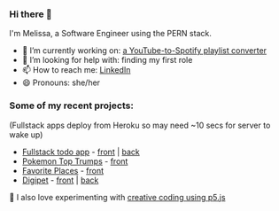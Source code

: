 ### Hi there 👋

<!--
**rosemelissa/rosemelissa** is a ✨ _special_ ✨ repository because its `README.md` (this file) appears on your GitHub profile.

Here are some ideas to get you started:

- 🌱 I’m currently learning ...
- 👯 I’m looking to collaborate on ...
- 💬 Ask me about ...
- ⚡ Fun fact: ...
- 🔭 I'm currently working on...
-->

I'm Melissa, a Software Engineer using the PERN stack.

- 🎵 I’m currently working on: <a href="https://github.com/rosemelissa/playlist-converter-frontend">a YouTube-to-Spotify playlist converter</a>
- 🤔 I’m looking for help with: finding my first role
- 📫 How to reach me: <a href="https://www.linkedin.com/in/melissa-rose123/">LinkedIn<a/>
- 😄 Pronouns: she/her

### Some of my recent projects:
(Fullstack apps deploy from Heroku so may need ~10 secs for server to wake up)

- <a href="https://melissa-todo-projects.netlify.app/">Fullstack todo app<a> - <a href="https://github.com/rosemelissa/todo-projects-frontend">front</a> | <a href="https://github.com/rosemelissa/todo-projects-backend">back</a>
- <a href="https://melissa-pokemon-top-trumps.netlify.app/">Pokemon Top Trumps</a> - <a href="https://github.com/rosemelissa/pokemon-top-trumps">front</a>
- <a href="https://melissas-favourite-places.netlify.app/">Favorite Places</a> - <a href="https://github.com/rosemelissa/favourite-places">front</a>
- <a href="https://rosemelissa-digipet.netlify.app/">Digipet</a> - <a href="https://github.com/rosemelissa/mark-nodejs-proj--digipet-frontend">front</a> | <a href="https://github.com/rosemelissa/mark-nodejs-proj--digipet-backend">back</a>

🎨 I also love experimenting with <a href="https://openprocessing.org/user/334099?view=sketches&o=36">creative coding using p5.js</a>
